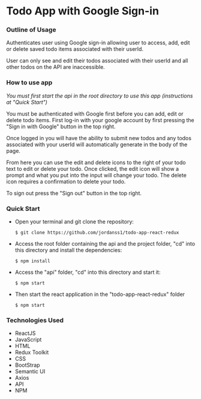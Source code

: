 <h1><b>Todo App with Google Sign-in</b></h1>

<h3><b>Outline of Usage</b></h3>

Authenticates user using Google sign-in allowing user to access, add, edit or delete saved todo items associated with their userId.

User can only see and edit their todos associated with their userId and all other todos on the API are inaccessible.

<h3><b>How to use app</b></h3>

<i>You must first start the api in the root directory to use this app (instructions at "Quick Start") </i>

You must be authenticated with Google first before you can add, edit or delete todo items. First log-in with your google account by first pressing the "Sign in with Google" button in the top right.

Once logged in you will have the ability to submit new todos and any todos associated with your userId will automatically generate in the body of the page.

From here you can use the edit and delete icons to the right of your todo text to edit or delete your todo. Once clicked, the edit icon will show a prompt and what you put into the input will change your todo. The delete icon requires a confirmation to delete your todo.

To sign out press the "Sign out" button in the top right.

<h3><b>Quick Start</b></h3>

<ul>
<li>Open your terminal and git clone the repository:

    $ git clone https://github.com/jordanss1/todo-app-react-redux

</li>

<li> Access the root folder containing the api and the project folder, "cd" into this directory and install the dependencies:

    $ npm install

</li>

<li> Access the "api" folder, "cd" into this directory and start it:

    $ npm start

</li>

<li> Then start the react application in the "todo-app-react-redux" folder

    $ npm start

</li>
</ul>

<h3><b>Technologies Used</b></h3>
<ul>
<li>ReactJS</li>
<li>JavaScript</li>
<li>HTML</li>
<li>Redux Toolkit</li>
<li>CSS</li>
<li>BootStrap</li>
<li>Semantic UI</li>
<li>Axios</li>
<li>API</li>
<li>NPM</li>
</ul>
